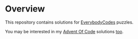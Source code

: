 # Overview

This repository contains solutions for [EverybodyCodes](https://everybody.codes/) puzzles.

You may be interested in my [Advent Of Code](https://adventofcode.com) solutions [too](https://github.com/nedmv/aoc).